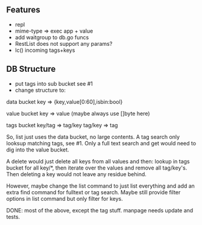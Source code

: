 ## Features

- repl
- mime-type => exec app + value
- add waitgroup to db.go funcs
- RestList does not support any params?
- lc() incoming tags+keys

## DB Structure

- put tags into sub bucket see #1
- change structure to:

data bucket
key => {key,value[0:60],isbin:bool}

value bucket
key => value (maybe always use []byte here)

tags bucket
key/tag => tag/key
tag/key => tag

So, list just uses the data bucket, no large contents.
A tag search only looksup matching tags, see #1.
Only a full text search and get would need to dig into the value bucket.

A delete would just delete all keys from all values and then:
lookup in tags bucket for all key/*, then iterate over the values and
remove all tag/key's. Then deleting a key would not leave any residue
behind.

However, maybe change the list command to just list everything and add
an extra find command for fulltext or tag search. Maybe still provide
filter options in list command but only filter for keys.

DONE: most of the above, except the tag stuff. manpage needs update and tests.
